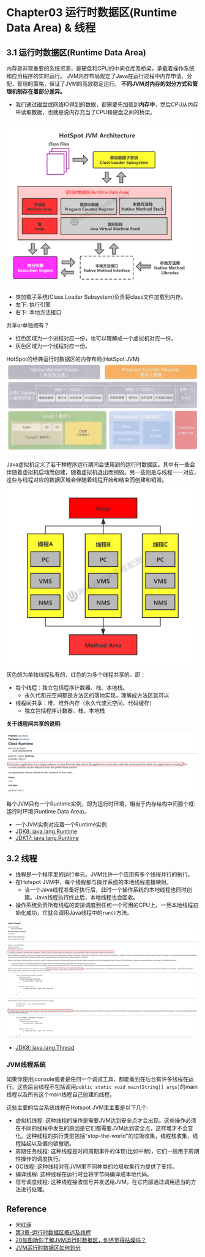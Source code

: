 # Chapter03 运行时数据区(Runtime Data Area) & 线程

## 3.1 运行时数据区(Runtime Data Area)
内存是非常重要的系统资源，是硬盘和CPU的中间仓库及桥梁，承载着操作系统和应用程序的实时运行。
JVM内存布局规定了Java在运行过程中内存申请、分配、管理的策略，保证了JVM的高效稳定运行。
**不同JVM对内存的划分方式和管理机制存在着部分差异。**
* 我们通过磁盘或网络IO得到的数据，都需要先加载到**内存中**，然后CPU从内存中读取数据，也就是说内存充当了CPU和硬盘之间的桥梁。

<img src="JVM.Images.I/第02章_JVM架构-简图.jpg">

* 类加载子系统(Class Loader Subsystem)负责将class文件加载到内存。
* 左下: 执行引擎
* 右下: 本地方法接口

共享or单独拥有？
* 红色区域为一个进程对应一份，也可以理解成一个虚拟机对应一份。
* 灰色区域为一个线程对应一份。

HotSpot的经典运行时数据区的内存布局(HotSpot JVM)
<img src="JVM.Images.I/第03章_JVM_运行时数据区.png">

Java虚拟机定义了若干种程序运行期间会使用到的运行时数据区。其中有一些会伴随着虚拟机启动而创建，随着虚拟机退出而销毁。另一些则是与线程一一对应，这些与线程对应的数据区域会伴随着线程开始和结束而创建和销毁。

<img src="JVM.Images.I/第03章_线程共享和私有的结构.jpg">

灰色的为单独线程私有的，红色的为多个线程共享的。即：
* 每个线程：独立包括程序计数器、栈、本地栈。
  * 永久代和元空间都是方法区的落地实现，理解成方法区就可以
* 线程间共享：堆、堆外内存（永久代或元空间、代码缓存）
  * 独立包括程序计数器、栈、本地栈


**关于线程间共享的说明:**

<img src="JVM.Images.I/第03章_Runtime.png">

每个JVM只有一个Runtime实例，即为运行时环境，相当于内存结构中间那个框: 运行时环境(Runtime Data Area)。
* 一个JVM实例对应着一个Runtime实例
* [JDK8: java.lang.Runtime](https://docs.oracle.com/javase/8/docs/api/)
* [JDK17: java.lang.Runtime](https://docs.oracle.com/en/java/javase/17/docs/api/java.base/java/lang/Runtime.html)


## 3.2 线程
* 线程是一个程序里的运行单元。JVM允许一个应用有多个线程并行的执行。
* 在Hotspot JVM中，每个线程都与操作系统的本地线程直接映射。
  * 当一个Java线程准备好执行后，此时一个操作系统的本地线程也同时创建。Java线程执行终止后，本地线程也会回收。
* 操作系统负责所有线程的安排调度到任何一个可用的CPU上。一旦本地线程初始化成功，它就会调用Java线程中的`run()`方法。

<img src="JVM.Images.I/第03章_Thread.png">

* [JDK8: java.lang.Thread](https://docs.oracle.com/javase/8/docs/api/)


### JVM线程系统
如果你使用jconsole或者是任何一个调试工具，都能看到在后台有许多线程在运行。这些后台线程不包括调用`public static void main(String[] args)`的main线程以及所有这个main线程自己创建的线程。

这些主要的后台系统线程在Hotspot JVM里主要是以下几个:
* 虚拟机线程: 这种线程的操作是需要JVM达到安全点才会出现。这些操作必须在不同的线程中发生的原因是它们都需要JVM达到安全点，这样堆才不会变化。这种线程的执行类型包括"stop-the-world"的垃圾收集，线程栈收集，线程挂起以及偏向锁撤销。
* 周期任务线程: 这种线程是时间周期事件的体现(比如中断)，它们一般用于周期性操作的调度执行。
* GC线程: 这种线程对在JVM里不同种类的垃圾收集行为提供了支持。
* 编译线程: 这种线程在运行时会将字节码编译成本地代码。
* 信号调度线程: 这种线程接收信号并发送给JVM，在它内部通过调用适当的方法进行处理。


## Reference
* 宋红康
* [第3章-运行时数据区概述及线程](https://zhuanlan.zhihu.com/p/268574656)
* [20张图助你了解JVM运行时数据区，你还觉得枯燥吗？](https://cloud.tencent.com/developer/article/1823397)
* [JVM运行时数据区如何划分](https://www.yisuddoscdn.com/zixun/196071.html)